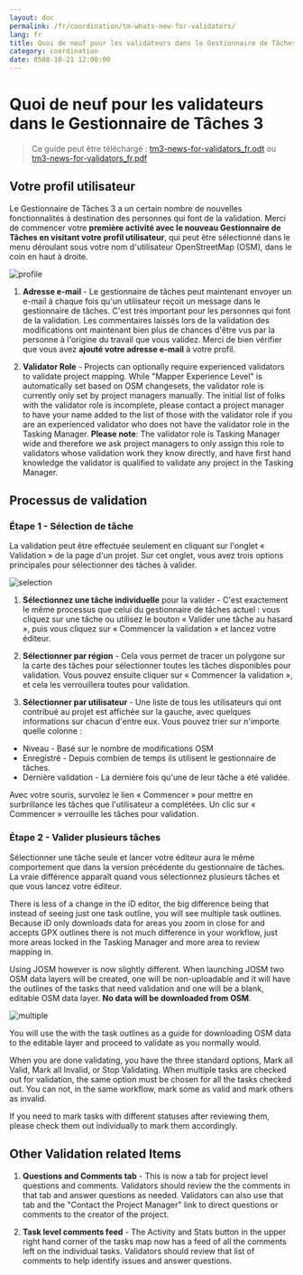 ```yaml
---
layout: doc
permalink: /fr/coordination/tm-whats-new-for-validators/
lang: fr
title: Quoi de neuf pour les validateurs dans le Gestionnaire de Tâches 3
category: coordination
date: 0500-10-21 12:00:00
---
```


# Quoi de neuf pour les validateurs dans le Gestionnaire de Tâches 3

> Ce guide peut être téléchargé : [tm3-news-for-validators_fr.odt](/files/tm3-news-for-validators_fr.odt) ou [tm3-news-for-validators_fr.pdf](/files/tm3-news-for-validators_fr.pdf)  

## Votre profil utilisateur

Le Gestionnaire de Tâches 3 a un certain nombre de nouvelles fonctionnalités à destination des personnes qui font de la validation. Merci de commencer votre **première activité avec le nouveau Gestionnaire de Tâches en visitant votre profil utilisateur**, qui peut être sélectionné dans le menu déroulant sous votre nom d'utilisateur OpenStreetMap (OSM), dans le coin en haut à droite.

![profile][]

1. **Adresse e-mail** - Le gestionnaire de tâches peut maintenant envoyer un e-mail à chaque fois qu'un utilisateur reçoit un message dans le gestionnaire de tâches. C'est très important pour les personnes qui font de la validation. Les commentaires laissés lors de la validation des modifications ont maintenant bien plus de chances d'être vus par la personne à l'origine du travail que vous validez. Merci de bien vérifier que vous avez **ajouté votre adresse e-mail** à votre profil.

2. **Validator Role** - Projects can optionally require experienced validators to validate project mapping. While "Mapper Experience Level" is automatically set based on OSM changesets, the validator role is currently only set by project managers manually. The initial list of folks with the validator role is incomplete, please contact a project manager to have your name added to the list of those with the validator role if you are an experienced validator who does not have the validator role in the Tasking Manager. **Please note**: The validator role is Tasking Manager wide and therefore we ask project managers to only assign this role to validators whose validation work they know directly, and have first hand knowledge the validator is qualified to validate any project in the Tasking Manager.


## Processus de validation

### Étape 1 - Sélection de tâche

La validation peut être effectuée seulement en cliquant sur l'onglet « Validation » de la page d'un projet. Sur cet onglet, vous avez trois options principales pour sélectionner des tâches à valider.

![selection][]

1. **Sélectionnez une tâche individuelle** pour la valider - C'est exactement le même processus que celui du gestionnaire de tâches actuel : vous cliquez sur une tâche ou utilisez le bouton « Valider une tâche au hasard », puis vous cliquez sur « Commencer la validation » et lancez votre éditeur.

2. **Sélectionner par région** - Cela vous permet de tracer un polygone sur la carte des tâches pour sélectionner toutes les tâches disponibles pour validation. Vous pouvez ensuite cliquer sur « Commencer la validation », et cela les verrouillera toutes pour validation.

3. **Sélectionner par utilisateur** - Une liste de tous les utilisateurs qui ont contribué au projet est affichée sur la gauche, avec quelques informations sur chacun d'entre eux. Vous pouvez trier sur n'importe quelle colonne :

- Niveau - Basé sur le nombre de modifications OSM
- Enregistré - Depuis combien de temps ils utilisent le gestionnaire de tâches.
- Dernière validation - La dernière fois qu'une de leur tâche a été validée.

Avec  votre souris, survolez le lien « Commencer » pour mettre en surbrillance les tâches que l'utilisateur a complétées. Un clic sur « Commencer » verrouille les tâches pour validation.

### Étape 2 - Valider plusieurs tâches

Sélectionner une tâche seule et lancer votre éditeur aura le même comportement que dans la version précédente du gestionnaire de tâches. La vraie différence apparaît quand vous sélectionnez plusieurs tâches et que vous lancez votre éditeur.

There is less of a change in the iD editor, the big difference being that instead of seeing just one task outline, you will see multiple task outlines. Because iD only downloads data for areas you zoom in close for and accepts GPX outlines there is not much difference in your workflow, just more areas locked in the Tasking Manager and more area to review mapping in. 

Using JOSM however is now slightly different. When launching JOSM two OSM data layers will be created, one will be non-uploadable and it will have the outlines of the tasks that need validation and one will be a blank, editable OSM data layer. **No data will be downloaded from OSM**.

![multiple][]

You will use the with the task outlines as a guide for downloading OSM data to the editable layer and proceed to validate as you normally would.

When you are done validating, you have the three standard options, Mark all Valid, Mark all Invalid, or Stop Validating. When multiple tasks are checked out for validation, the same option must be chosen for all the tasks checked out. You can not, in the same workflow, mark some as valid and mark others as invalid.

If you need to mark tasks with different statuses after reviewing them, please check them out individually to mark them accordingly.


## Other Validation related Items

1. **Questions and Comments tab** - This is now a tab for project level questions and comments. Validators should review the the comments in that tab and answer questions as needed. Validators can also use that tab and the "Contact the Project Manager" link to direct questions or comments to the creator of the project.

2. **Task level comments feed** - The Activity and Stats button in the upper right hand corner of the tasks map now has a feed of all the comments left on the individual tasks. Validators should review that list of comments to help identify issues and answer questions.

[profile]:   /images/coordination/tm3_wnv_profile.png
[selection]: /images/coordination/tm3_wnv_selection.png
[multiple]:  /images/coordination/tm3_wnv_multiple.png